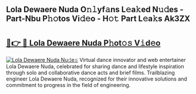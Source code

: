 ## Lola Dewaere Nuda O𝚗𝚕yf𝚊ns L𝚎a𝚔ed N𝚞𝚍es - Part-Nbu P𝚑𝚘tos Vi𝚍𝚎o - H𝚘𝚝 Part L𝚎a𝚔s Ak3ZX

# <h2><a href="http://kfaitrb.oniu.top/?m=Lola+Dewaere+Nuda">🔗👉 🔴 Lola Dewaere Nuda P𝚑ot𝚘𝚜 V𝚒d𝚎o</a></h2>

[![Lola Dewaere Nuda Nu𝚍e𝚜](https://i.imgur.com/0qMVB7G.gif)](http://kfaitrb.oniu.top/?m=Lola+Dewaere+Nuda)
Virtual dance innovator and web entertainer Lola Dewaere Nuda, celebrated for sharing dance and lifestyle inspiration through solo and collaborative dance acts and brief films. Trailblazing engineer Lola Dewaere Nuda, recognized for their innovative solutions and commitment to progress in the field of engineering.  
